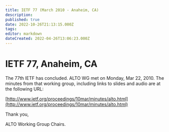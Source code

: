 ```yaml
---
title: IETF 77 (March 2010 - Anaheim, CA)
description: 
published: true
date: 2022-10-26T21:13:15.000Z
tags: 
editor: markdown
dateCreated: 2022-04-26T13:06:23.000Z
---
```

# IETF 77, Anaheim, CA

The 77th IETF has concluded. ALTO WG met on Monday, Mar 22, 2010.
The minutes from that working group, including links to slides and
audio are at the following URL:

[​http://www.ietf.org/proceedings/10mar/minutes/alto.html](http://www.ietf.org/proceedings/10mar/minutes/alto.html)

Thank you,

ALTO Working Group Chairs.
